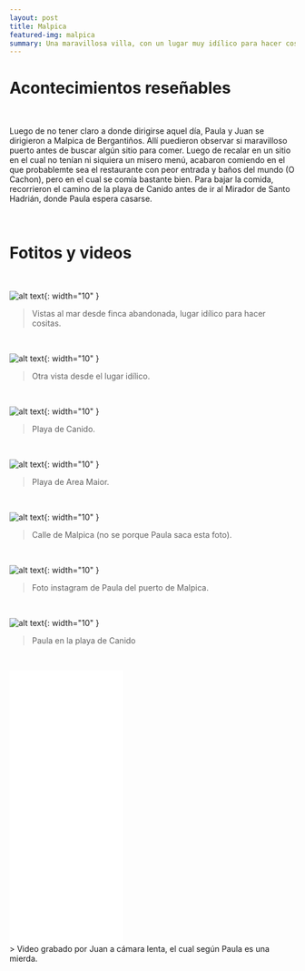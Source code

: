 ```yaml
---
layout: post
title: Malpica
featured-img: malpica
summary: Una maravillosa villa, con un lugar muy idílico para hacer cositas
---
```


# Acontecimientos reseñables

&nbsp;

Luego de no tener claro a donde dirigirse aquel día, Paula y Juan se dirigieron a Malpica de Bergantiños. Allí puedieron observar si maravilloso puerto antes de buscar algún sitio para comer. Luego de recalar en un sitio en el cual no tenían ni siquiera un misero menú, acabaron comiendo en el que probablemte sea el restaurante con peor entrada y baños del mundo (O Cachon), pero en el cual se comía bastante bien. Para bajar la comida, recorrieron el camino de la playa de Canido antes de ir al Mirador de Santo Hadrián, donde Paula espera casarse.

&nbsp;

# Fotitos y videos

&nbsp;

![alt text](/assets/img/posts/Malpica/Malpica2.jpeg){: width="10" }

> Vistas al mar desde finca abandonada, lugar idílico para hacer cositas.

&nbsp;

![alt text](/assets/img/posts/Malpica/Malpica1.jpeg){: width="10" }

> Otra vista desde el lugar idílico.

&nbsp;

![alt text](/assets/img/posts/Malpica/Malpica3.jpeg){: width="10" }

> Playa de Canido.

&nbsp;

![alt text](/assets/img/posts/Malpica/Malpica4.jpeg){: width="10" }

> Playa de Area Maior.

&nbsp;

![alt text](/assets/img/posts/Malpica/Malpica5.jpeg){: width="10" }

> Calle de Malpica (no se porque Paula saca esta foto).

&nbsp;

![alt text](/assets/img/posts/Malpica/Malpica6.jpeg){: width="10" }

> Foto instagram de Paula del puerto de Malpica.

&nbsp;

![alt text](/assets/img/posts/Malpica/Malpica7.jpeg){: width="10" }

> Paula en la playa de Canido

&nbsp;

<div class="embed-container">
  <iframe
      src="/assets/img/posts/Malpica/MalpicaVideo.mp4"
      width="200"
      height="480"
      frameborder="0"
      allowfullscreen=""
      allow="autoplay; encrypted-media">
  </iframe>
</div>
> Video grabado por Juan a cámara lenta, el cual según Paula es una mierda.